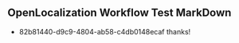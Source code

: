 ## OpenLocalization Workflow Test MarkDown
* 82b81440-d9c9-4804-ab58-c4db0148ecaf thanks!

<!--HONumber=Jul16_HO2-->


